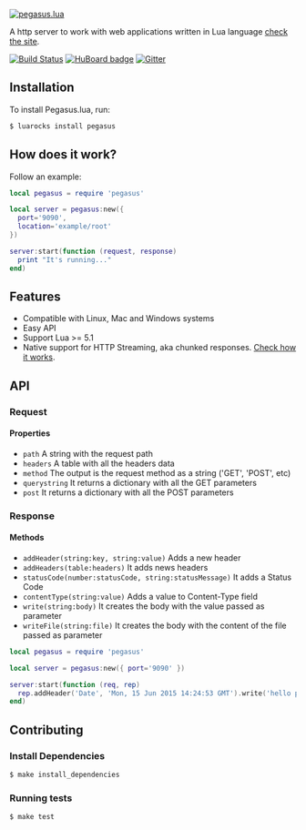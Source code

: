 [![pegasus.lua](http://evandrolg.github.io/pegasus.lua/pegasus.lua.svg)](http://evandrolg.github.io/pegasus.lua)

A http server to work with web applications written in Lua language [check the site](http://evandrolg.github.io/pegasus.lua).

[![Build
Status](https://travis-ci.org/EvandroLG/pegasus.lua.svg?branch=master)](https://travis-ci.org/EvandroLG/pegasus.lua)
[![HuBoard
badge](http://img.shields.io/badge/Hu-Board-7965cc.svg)](https://huboard.com/EvandroLG/pegasus.lua)
[![Gitter](https://badges.gitter.im/Join%20Chat.svg)](https://gitter.im/EvandroLG/pegasus.lua?utm_source=badge&utm_medium=badge&utm_campaign=pr-badge&utm_content=badge)

## Installation
To install Pegasus.lua, run:
```sh
$ luarocks install pegasus
```

## How does it work?
Follow an example:
```lua
local pegasus = require 'pegasus'

local server = pegasus:new({
  port='9090',
  location='example/root'
})

server:start(function (request, response)
  print "It's running..."
end)
```

## Features
- Compatible with Linux, Mac and Windows systems
- Easy API
- Support Lua >= 5.1
- Native support for HTTP Streaming, aka chunked responses. [Check how it works](https://github.com/EvandroLG/pegasus.lua/blob/master/example/app_stream.lua).

## API
### Request
#### Properties
* `path` A string with the request path
* `headers` A table with all the headers data
* `method` The output is the request method as a string ('GET', 'POST', etc)
* `querystring` It returns a dictionary with all the GET parameters
* `post` It returns a dictionary with all the POST parameters

### Response
#### Methods
* `addHeader(string:key, string:value)` Adds a new header
* `addHeaders(table:headers)` It adds news headers
* `statusCode(number:statusCode, string:statusMessage)` It adds a Status Code
* `contentType(string:value)` Adds a value to Content-Type field
* `write(string:body)` It creates the body with the value passed as
  parameter
* `writeFile(string:file)` It creates the body with the content of the
  file passed as parameter

```lua
local pegasus = require 'pegasus'

local server = pegasus:new({ port='9090' })

server:start(function (req, rep)
  rep.addHeader('Date', 'Mon, 15 Jun 2015 14:24:53 GMT').write('hello pegasus world!')
end)
```

## Contributing

### Install Dependencies

```sh
$ make install_dependencies
```

### Running tests

```sh
$ make test
```

